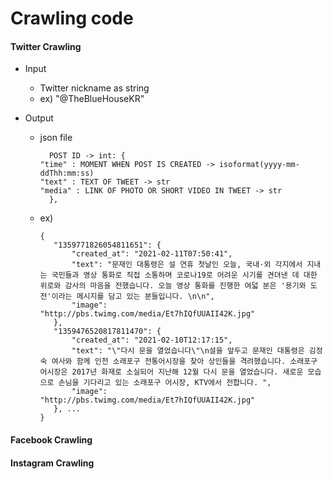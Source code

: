 # Crawling code

#### Twitter Crawling

- Input
  - Twitter nickname as string
   - ex) "@TheBlueHouseKR"

- Output
   - json file

     ~~~{
       POST ID -> int: {
     "time" : MOMENT WHEN POST IS CREATED -> isoformat(yyyy-mm-ddThh:mm:ss)
     "text" : TEXT OF TWEET -> str
     "media" : LINK OF PHOTO OR SHORT VIDEO IN TWEET -> str
       },
     ~~~

   - ex)

     ```
     {
     	"1359771826054811651": {
     		"created_at": "2021-02-11T07:50:41",
     		"text": "문재인 대통령은 설 연휴 첫날인 오늘, 국내·외 각지에서 지내는 국민들과 영상 통화로 직접 소통하며 코로나19로 어려운 시기를 견뎌낸 데 대한 위로와 감사의 마음을 전했습니다. 오늘 영상 통화를 진행한 여덟 분은 '용기와 도전'이라는 메시지를 담고 있는 분들입니다. \n\n",
     		"image": "http://pbs.twimg.com/media/Et7hIQfUUAII42K.jpg"
     	},
     	"1359476520817811470": {
     		"created_at": "2021-02-10T12:17:15",
     		"text": "\"다시 문을 열었습니다\"\n설을 앞두고 문재인 대통령은 김정숙 여사와 함께 인천 소래포구 전통어시장을 찾아 상인들을 격려했습니다. 소래포구 어시장은 2017년 화재로 소실되어 지난해 12월 다시 문을 열었습니다. 새로운 모습으로 손님을 기다리고 있는 소래포구 어시장, KTV에서 전합니다. ",
     		"image": "http://pbs.twimg.com/media/Et7hIQfUUAII42K.jpg"
     	}, ...
     }
     ```

  


#### Facebook Crawling

#### Instagram Crawling
